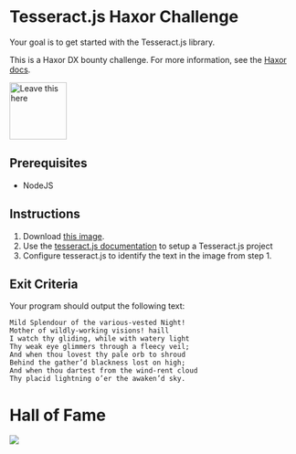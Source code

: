 
# Tesseract.js Haxor Challenge

Your goal is to get started with the Tesseract.js library. 

This is a Haxor DX bounty challenge. For more information, see the [Haxor docs](https://github.com/haxordx/challenges).

<a href="https://github.com/haxordx/challenges"><img src="https://user-images.githubusercontent.com/318295/206277369-fc07ee13-452b-41da-abbc-c8a871e15216.png" width="100" alt="Leave this here" /></a>

## Prerequisites

- NodeJS

## Instructions

1. Download [this image](https://i.imgur.com/EAREK9a.png).
2. Use the [tesseract.js documentation](https://github.com/naptha/tesseract.js#tesseractjs) to setup a Tesseract.js project
3. Configure tesseract.js to identify the text in the image from step 1.

## Exit Criteria

Your program should output the following text:

```
Mild Splendour of the various-vested Night!
Mother of wildly-working visions! haill
I watch thy gliding, while with watery light
Thy weak eye glimmers through a fleecy veil;
And when thou lovest thy pale orb to shroud
Behind the gather’d blackness lost on high;
And when thou dartest from the wind-rent cloud
Thy placid lightning o’er the awaken’d sky.
```

# Hall of Fame

<a href="https://github.com/haxordx/haxor-challenge-template/graphs/contributors">
  <img src="https://contrib.rocks/image?repo=haxordx/haxor-challenge-template" />
</a>

